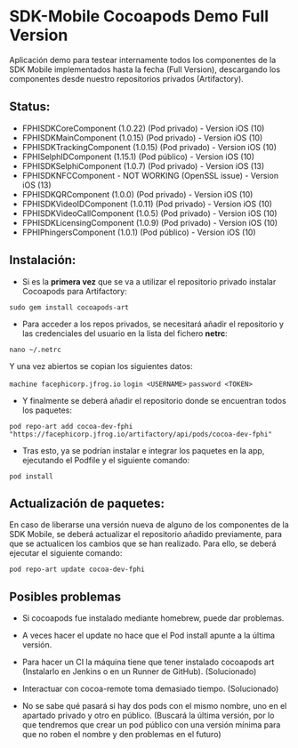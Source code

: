 # SDK-Mobile Cocoapods Demo Full Version

Aplicación demo para testear internamente todos los componentes de la SDK Mobile implementados hasta la fecha (Full Version), descargando los componentes desde nuestro repositorios privados (Artifactory). 

## Status:

 - FPHISDKCoreComponent (1.0.22) (Pod privado) - Version iOS (10)
 - FPHISDKMainComponent (1.0.15) (Pod privado) - Version iOS (10)
 - FPHISDKTrackingComponent (1.0.15) (Pod privado) - Version iOS (10)
 - FPHISelphIDComponent (1.15.1) (Pod público) - Version iOS (10)
 - FPHISDKSelphiComponent (1.0.7) (Pod privado) - Version iOS (13) 
 - FPHISDKNFCComponent - NOT WORKING (OpenSSL issue) - Version iOS (13)
 - FPHISDKQRComponent (1.0.0) (Pod privado) - Version iOS (10)
 - FPHISDKVideoIDComponent (1.0.11) (Pod privado) - Version iOS (10)
 - FPHISDKVideoCallComponent (1.0.5) (Pod privado) - Version iOS (10)
 - FPHISDKLicensingComponent (1.0.9) (Pod privado) - Version iOS (10)
 - FPHIPhingersComponent (1.0.1) (Pod público) - Version iOS (10)

## Instalación:

- Si es la **primera vez** que se va a utilizar el repositorio privado instalar Cocoapods para Artifactory:

`sudo gem install cocoapods-art`

- Para acceder a los repos privados, se necesitará añadir el repositorio y las credenciales del usuario en la lista del fichero **netrc**:
 
`nano ~/.netrc`

Y una vez abiertos se copian los siguientes datos:
 
`machine facephicorp.jfrog.io`
`login <USERNAME>`
`password <TOKEN>`

- Y finalmente se deberá añadir el repositorio donde se encuentran todos los paquetes:

`pod repo-art add cocoa-dev-fphi "https://facephicorp.jfrog.io/artifactory/api/pods/cocoa-dev-fphi"`

- Tras esto, ya se podrían instalar e integrar los paquetes en la app, ejecutando el Podfile y el siguiente comando:

`pod install`

## Actualización de paquetes:

En caso de liberarse una versión nueva de alguno de los componentes de la SDK Mobile, se deberá actualizar el repositorio añadido previamente, para que se actualicen los cambios que se han realizado. Para ello, se deberá ejecutar el siguiente comando:

`pod repo-art update cocoa-dev-fphi`


## Posibles problemas


- Si cocoapods fue instalado mediante homebrew, puede dar problemas.

- A veces hacer el update no hace que el Pod install apunte a la última versión.

- Para hacer un CI la máquina tiene que tener instalado cocoapods art (Instalarlo en Jenkins o en un Runner de GitHub). (Solucionado) 

- Interactuar con cocoa-remote toma demasiado tiempo. (Solucionado)

- No se sabe qué pasará si hay dos pods con el mismo nombre, uno en el apartado privado y otro en público. (Buscará la última versión, por lo que tendremos que crear un pod público con una versión mínima para que no roben el nombre y den problemas en el futuro)

